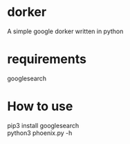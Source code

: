 # dorker
A simple google dorker written in python 

# requirements
googlesearch

# How to use 
pip3 install googlesearch <br>
python3 phoenix.py -h
